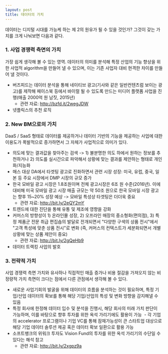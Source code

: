 ```yaml
---
layout: post
title: 데이터의 가치
---
```

데이터는 디지털 시대를 가능케 하는 제 2의 원유가 될 수 있을 것인가? 그것이 갖는 가치를 크게 나눠보면 다음과 같다.

<h3>1. 사업 경쟁력 측면의 가치</h3> 

가장 쉽게 생각해 볼 수 있는 영역. 데이터의 의미를 분석해 특정 산업의 기능 향상을 위한 사업적 algorithm을 만들어 낼 수 있으며, 이는 기존 사업자 대비 현격한 차이를 만들어 낼 것이다.

  - 버즈피드는 데이터 분석을 통해 네이티브 광고(기사와 같은 일반컨텐츠럼 보이는 광고)를 제작해 페이스북 등에서 바이럴 될 수 있도록 만드는 미디어 플랫폼 사업을 진행(매출 2000억 원 남짓, 2015년)
    - 관련 자료: <a href="http://bzfd.it/2wegJDW">http://bzfd.it/2wegJDW</a>
  - 넷플릭스의 추천 로직
    
<h3>2. New BM으로의 가치</h3>

DaaS / SaaS 형태로 데이터를 제공하거나 데이터 기반의 기능을 제공하는 사업에 대한 이용도가 폭발적으로 증가하면서 그 자체가 사업적으로 의미가 있다.

  - 의도에 맞는 결과값을 찾아주는 검색 -> 1) 불분명한 의도 하에서 원하는 정보를 추천하거나 2) 의도를 실시간으로 파악해서 상황에 맞는 결과를 제안하는 형태로 개인화/지능화
  - 매스 대상 DA에서 타겟팅 광고로 진화하면서 관련 시장 성장: 미국, 유럽, 중국, 일본 등 주요 시장에서 DMP 시장의 규모 증가
  - 한국 모바일 광고 시장은 1.8조원이며 전체 광고시장은 6조 원 수준(2016년). 이에 대비해 미국 모바일 광고 시장 매출 규모는 약 50조 원으로 한국 모바일 시장 광고는 향후 15~20% 성장 예상 -> 모바일 특성상 타겟팅은 더더욱 중요
    - 관련 자료: <a href="http://bit.ly/2eQY2mY">http://bit.ly/2eQY2mY</a> 
  - 트렌드에 대한 진단을 통해 유통 및 제조에 영향을 강화
  - 커머스의 방향성이 1) 온라인몰 성장, 2) 오프라인 매장의 중소형화(편의점), 3) 특정 제품군 전문 취급 편집숍의 발달로 전개되면서 "다양한 구색의 상품 전시"에서 "고객 특성에 맞춘 상품 전시"로 변화 (즉, 커머스의 컨텍스트가 세분화되면서 개별 상황에 맞는 상품 제안이 중요) 
    - 관련 자료: <a href="http://bit.ly/2gQeHb9">http://bit.ly/2gQeHb9</a> 
  - 데이터 트랙킹 사업의 발호

<h3>3. 전략적 가치</h3>

사업 경쟁력 측면 가치와 유사하나 직접적인 매출 증가나 비용 절감을 가져오지 않는 비정량적 가치 측면이 크다는 점에서 다른 관점에서 생각해 볼 수 있다.

  - 새로운 사업기회의 발굴을 위해 데이터의 흐름을 분석하는 것이 필요하며, 특정 기업/산업 데이터의 확보를 통해 해당 기업/산업의 특성 및 변화 방향을 감지해낼 수 있음
  - 특정 회사에 한정해 데이터 입수 및 분석을 진행시, 해당 회사의 미래 가치 판단이 가능하며, 이를 바탕으로 향후 투자를 위한 옥석 가리기에도 활용이 가능
  - 각 기업의 accelerator 프로그램이나 기업 VC를 통해 잠재가능성이 큰 스타트업 대상으로 해당 기업 데이터 솔루션 제공 혹은 데이터 확보 일환으로 활용 가능
  - 소프트뱅크의 위워크 투자도 Vision Fund의 투자를 위한 옥석 가리기의 수단일 수 있다는 해석 참고 
    - 관련 자료: <a href="http://bit.ly/2xgpz9a">http://bit.ly/2xgpz9a</a> 

